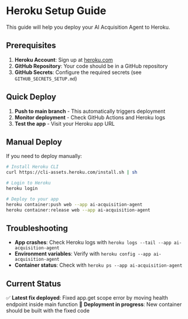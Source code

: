 # Heroku Setup Guide

This guide will help you deploy your AI Acquisition Agent to Heroku.

## Prerequisites

1. **Heroku Account**: Sign up at [heroku.com](https://heroku.com)
2. **GitHub Repository**: Your code should be in a GitHub repository
3. **GitHub Secrets**: Configure the required secrets (see `GITHUB_SECRETS_SETUP.md`)

## Quick Deploy

1. **Push to main branch** - This automatically triggers deployment
2. **Monitor deployment** - Check GitHub Actions and Heroku logs
3. **Test the app** - Visit your Heroku app URL

## Manual Deploy

If you need to deploy manually:

```bash
# Install Heroku CLI
curl https://cli-assets.heroku.com/install.sh | sh

# Login to Heroku
heroku login

# Deploy to your app
heroku container:push web --app ai-acquisition-agent
heroku container:release web --app ai-acquisition-agent
```

## Troubleshooting

- **App crashes**: Check Heroku logs with `heroku logs --tail --app ai-acquisition-agent`
- **Environment variables**: Verify with `heroku config --app ai-acquisition-agent`
- **Container status**: Check with `heroku ps --app ai-acquisition-agent`

## Current Status

✅ **Latest fix deployed**: Fixed app.get scope error by moving health endpoint inside main function
🔄 **Deployment in progress**: New container should be built with the fixed code
